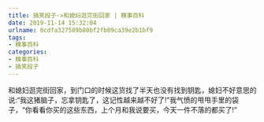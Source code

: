 ```yaml
---
title: 搞笑段子->和媳妇逛完街回家 | 糗事百科
date: 2019-11-14 15:32:04
urlname: 0cdfa327589b80bf2fb09ca39e2b1bf9
tags: 
- 糗事百科
categories:
- 糗事百科
- 搞笑段子
---
```

和媳妇逛完街回家，到门口的时候这货找了半天也没有找到钥匙，媳妇不好意思的说:“我这猪脑子，忘拿钥匙了，这记性越来越不好了!”我气愤的甩甩手里的袋子，“你看看你买的这些东西，上个月和我说要买，今天一件不落的都买了!”


